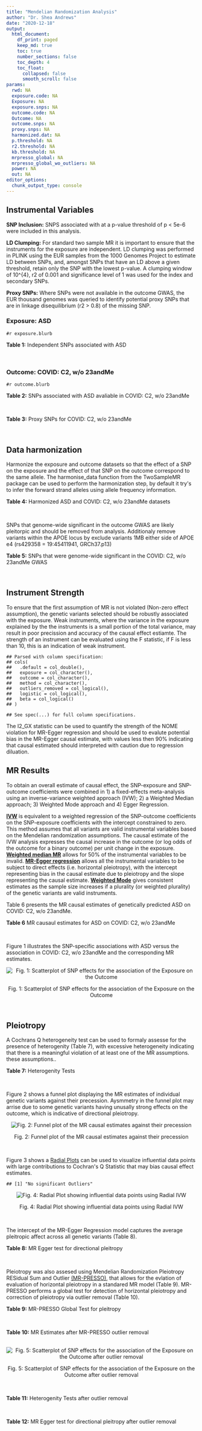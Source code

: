 ```yaml
---
title: "Mendelian Randomization Analysis"
author: "Dr. Shea Andrews"
date: "2020-12-18"
output:
  html_document:
    df_print: paged
    keep_md: true
    toc: true
    number_sections: false
    toc_depth: 4
    toc_float:
      collapsed: false
      smooth_scroll: false
params:
  rwd: NA
  exposure.code: NA
  Exposure: NA
  exposure.snps: NA
  outcome.code: NA
  Outcome: NA
  outcome.snps: NA
  proxy.snps: NA
  harmonized.dat: NA
  p.threshold: NA
  r2.threshold: NA
  kb.threshold: NA
  mrpresso_global: NA
  mrpresso_global_wo_outliers: NA
  power: NA
  out: NA
editor_options:
  chunk_output_type: console
---
```







## Instrumental Variables
**SNP Inclusion:** SNPS associated with at a p-value threshold of p < 5e-6 were included in this analysis.
<br>

**LD Clumping:** For standard two sample MR it is important to ensure that the instruments for the exposure are independent. LD clumping was performed in PLINK using the EUR samples from the 1000 Genomes Project to estimate LD between SNPs, and, amongst SNPs that have an LD above a given threshold, retain only the SNP with the lowest p-value. A clumping window of 10^{4}, r2 of 0.001 and significance level of 1 was used for the index and secondary SNPs.
<br>

**Proxy SNPs:** Where SNPs were not available in the outcome GWAS, the EUR thousand genomes was queried to identify potential proxy SNPs that are in linkage disequilibrium (r2 > 0.8) of the missing SNP.
<br>

### Exposure: ASD
`#r exposure.blurb`
<br>

**Table 1:** Independent SNPs associated with ASD
<div data-pagedtable="false">
  <script data-pagedtable-source type="application/json">
{"columns":[{"label":["SNP"],"name":[1],"type":["chr"],"align":["left"]},{"label":["CHROM"],"name":[2],"type":["dbl"],"align":["right"]},{"label":["POS"],"name":[3],"type":["dbl"],"align":["right"]},{"label":["REF"],"name":[4],"type":["chr"],"align":["left"]},{"label":["ALT"],"name":[5],"type":["chr"],"align":["left"]},{"label":["AF"],"name":[6],"type":["dbl"],"align":["right"]},{"label":["BETA"],"name":[7],"type":["dbl"],"align":["right"]},{"label":["SE"],"name":[8],"type":["dbl"],"align":["right"]},{"label":["Z"],"name":[9],"type":["dbl"],"align":["right"]},{"label":["P"],"name":[10],"type":["dbl"],"align":["right"]},{"label":["N"],"name":[11],"type":["dbl"],"align":["right"]},{"label":["TRAIT"],"name":[12],"type":["chr"],"align":["left"]}],"data":[{"1":"rs2391769","2":"1","3":"96978961","4":"A","5":"G","6":"0.6324010","7":"0.07690260","8":"0.0145","9":"5.303630","10":"1.135e-07","11":"46351","12":"ASD"},{"1":"rs6701243","2":"1","3":"99092784","4":"A","5":"C","6":"0.3929220","7":"-0.07350140","8":"0.0144","9":"-5.104260","10":"3.074e-07","11":"46351","12":"ASD"},{"1":"rs11185408","2":"1","3":"104792257","4":"G","5":"A","6":"0.4822860","7":"-0.06869649","8":"0.0138","9":"-4.978006","10":"6.983e-07","11":"46351","12":"ASD"},{"1":"rs78653484","2":"1","3":"147183927","4":"C","5":"T","6":"0.0359477","7":"-0.17629575","8":"0.0385","9":"-4.579110","10":"4.675e-06","11":"46351","12":"ASD"},{"1":"rs6692705","2":"1","3":"193502609","4":"A","5":"G","6":"0.6593230","7":"-0.06560050","8":"0.0141","9":"-4.652510","10":"3.263e-06","11":"46351","12":"ASD"},{"1":"rs1452075","2":"3","3":"62481063","4":"C","5":"T","6":"0.7060210","7":"0.08070403","8":"0.0155","9":"5.206711","10":"2.069e-07","11":"46351","12":"ASD"},{"1":"rs79940520","2":"3","3":"191838169","4":"A","5":"G","6":"0.1182020","7":"0.09539920","8":"0.0207","9":"4.608660","10":"4.260e-06","11":"46351","12":"ASD"},{"1":"rs4916723","2":"5","3":"87854395","4":"A","5":"C","6":"0.4413690","7":"0.06730500","8":"0.0141","9":"4.773410","10":"1.924e-06","11":"46351","12":"ASD"},{"1":"rs325485","2":"5","3":"103995368","4":"A","5":"G","6":"0.6283640","7":"-0.07280430","8":"0.0143","9":"-5.091210","10":"3.254e-07","11":"46351","12":"ASD"},{"1":"rs9366877","2":"6","3":"11730878","4":"A","5":"G","6":"0.4414970","7":"-0.06849940","8":"0.0139","9":"-4.928020","10":"9.053e-07","11":"46351","12":"ASD"},{"1":"rs16879023","2":"6","3":"16753147","4":"G","5":"A","6":"0.1060110","7":"-0.09579530","8":"0.0201","9":"-4.765935","10":"1.765e-06","11":"46351","12":"ASD"},{"1":"rs12203328","2":"6","3":"23767038","4":"G","5":"C","6":"0.2983990","7":"0.06970329","8":"0.0153","9":"4.555770","10":"4.915e-06","11":"46351","12":"ASD"},{"1":"rs740883","2":"6","3":"29575405","4":"A","5":"T","6":"0.0896552","7":"0.11369500","8":"0.0238","9":"4.777110","10":"1.694e-06","11":"46351","12":"ASD"},{"1":"rs2388334","2":"6","3":"98591622","4":"A","5":"G","6":"0.4640910","7":"0.06770080","8":"0.0138","9":"4.905860","10":"1.004e-06","11":"46351","12":"ASD"},{"1":"rs9389208","2":"6","3":"135035609","4":"C","5":"T","6":"0.3470760","7":"0.06720060","8":"0.0144","9":"4.666708","10":"3.121e-06","11":"46351","12":"ASD"},{"1":"rs7783557","2":"7","3":"71646872","4":"T","5":"C","6":"0.3318790","7":"-0.06700420","8":"0.0146","9":"-4.589330","10":"4.363e-06","11":"46351","12":"ASD"},{"1":"rs111931861","2":"7","3":"104744219","4":"A","5":"G","6":"0.0277457","7":"0.21690100","8":"0.0409","9":"5.303190","10":"1.118e-07","11":"46351","12":"ASD"},{"1":"rs10099100","2":"8","3":"10576775","4":"G","5":"C","6":"0.3289090","7":"0.08430438","8":"0.0147","9":"5.734992","10":"1.065e-08","11":"46351","12":"ASD"},{"1":"rs76397219","2":"8","3":"60390318","4":"A","5":"G","6":"0.0834846","7":"0.14029700","8":"0.0303","9":"4.630270","10":"3.566e-06","11":"46351","12":"ASD"},{"1":"rs10110094","2":"8","3":"131472047","4":"A","5":"G","6":"0.8446670","7":"-0.09069960","8":"0.0191","9":"-4.748670","10":"2.050e-06","11":"46351","12":"ASD"},{"1":"rs11787216","2":"8","3":"142615222","4":"C","5":"T","6":"0.3887470","7":"-0.06920004","8":"0.0147","9":"-4.707485","10":"2.587e-06","11":"46351","12":"ASD"},{"1":"rs28729902","2":"9","3":"76179384","4":"A","5":"G","6":"0.1738970","7":"0.08390350","8":"0.0178","9":"4.713680","10":"2.345e-06","11":"46351","12":"ASD"},{"1":"rs45595836","2":"10","3":"16691399","4":"C","5":"T","6":"0.0818809","7":"0.13899643","8":"0.0272","9":"5.110163","10":"3.131e-07","11":"46351","12":"ASD"},{"1":"rs141319505","2":"10","3":"65421442","4":"A","5":"G","6":"0.0159942","7":"-0.29069800","8":"0.0610","9":"-4.765530","10":"1.876e-06","11":"46351","12":"ASD"},{"1":"rs78827416","2":"10","3":"72749037","4":"G","5":"A","6":"0.0778302","7":"0.13050181","8":"0.0266","9":"4.906083","10":"9.000e-07","11":"46351","12":"ASD"},{"1":"rs4750990","2":"10","3":"130488026","4":"T","5":"C","6":"0.4079520","7":"0.06809680","8":"0.0141","9":"4.829560","10":"1.371e-06","11":"46351","12":"ASD"},{"1":"rs644552","2":"11","3":"102735140","4":"G","5":"A","6":"0.0546279","7":"0.15940258","8":"0.0346","9":"4.607011","10":"4.211e-06","11":"46351","12":"ASD"},{"1":"rs35404050","2":"12","3":"73196902","4":"C","5":"T","6":"0.1863670","7":"0.08430438","8":"0.0176","9":"4.790022","10":"1.606e-06","11":"46351","12":"ASD"},{"1":"rs77691144","2":"13","3":"66970212","4":"T","5":"C","6":"0.0242578","7":"0.20740600","8":"0.0435","9":"4.767940","10":"1.910e-06","11":"46351","12":"ASD"},{"1":"rs112635299","2":"14","3":"94838142","4":"G","5":"T","6":"0.0163517","7":"0.22099725","8":"0.0432","9":"5.115677","10":"3.044e-07","11":"46351","12":"ASD"},{"1":"rs78058104","2":"15","3":"93953737","4":"G","5":"A","6":"0.0265179","7":"0.18789765","8":"0.0397","9":"4.732938","10":"2.221e-06","11":"46351","12":"ASD"},{"1":"rs141455452","2":"17","3":"44019083","4":"T","5":"G","6":"0.0152743","7":"-0.07840440","8":"0.0159","9":"-4.931100","10":"8.939e-07","11":"46351","12":"ASD"},{"1":"rs292441","2":"18","3":"55872558","4":"G","5":"A","6":"0.6543930","7":"-0.07249543","8":"0.0149","9":"-4.865465","10":"1.124e-06","11":"46351","12":"ASD"},{"1":"rs138867053","2":"19","3":"37439641","4":"G","5":"A","6":"0.0321443","7":"0.28629862","8":"0.0540","9":"5.301826","10":"1.168e-07","11":"46351","12":"ASD"},{"1":"rs2224274","2":"20","3":"14760747","4":"C","5":"T","6":"0.5056320","7":"0.07099886","8":"0.0138","9":"5.144845","10":"2.858e-07","11":"46351","12":"ASD"},{"1":"rs910805","2":"20","3":"21248116","4":"G","5":"A","6":"0.7552770","7":"-0.09569625","8":"0.0160","9":"-5.981016","10":"2.041e-09","11":"46351","12":"ASD"},{"1":"rs144911765","2":"21","3":"37255329","4":"T","5":"C","6":"0.0472655","7":"0.19009600","8":"0.0403","9":"4.717010","10":"2.364e-06","11":"46351","12":"ASD"}],"options":{"columns":{"min":{},"max":[10]},"rows":{"min":[10],"max":[10]},"pages":{}}}
  </script>
</div>
<br>

### Outcome: COVID: C2, w/o 23andMe
`#r outcome.blurb`
<br>

**Table 2:** SNPs associated with ASD avaliable in COVID: C2, w/o 23andMe
<div data-pagedtable="false">
  <script data-pagedtable-source type="application/json">
{"columns":[{"label":["SNP"],"name":[1],"type":["chr"],"align":["left"]},{"label":["CHROM"],"name":[2],"type":["dbl"],"align":["right"]},{"label":["POS"],"name":[3],"type":["dbl"],"align":["right"]},{"label":["REF"],"name":[4],"type":["chr"],"align":["left"]},{"label":["ALT"],"name":[5],"type":["chr"],"align":["left"]},{"label":["AF"],"name":[6],"type":["dbl"],"align":["right"]},{"label":["BETA"],"name":[7],"type":["dbl"],"align":["right"]},{"label":["SE"],"name":[8],"type":["dbl"],"align":["right"]},{"label":["Z"],"name":[9],"type":["dbl"],"align":["right"]},{"label":["P"],"name":[10],"type":["dbl"],"align":["right"]},{"label":["N"],"name":[11],"type":["dbl"],"align":["right"]},{"label":["TRAIT"],"name":[12],"type":["chr"],"align":["left"]}],"data":[{"1":"rs2391769","2":"1","3":"96978961","4":"A","5":"G","6":"0.65690","7":"0.00085490","8":"0.015138","9":"0.05647377","10":"0.95500","11":"1298710","12":"covid_vs._population__eur_w/o_23andMe"},{"1":"rs6701243","2":"1","3":"99092784","4":"A","5":"C","6":"0.38020","7":"0.00309800","8":"0.019085","9":"0.16232643","10":"0.87100","11":"627084","12":"covid_vs._population__eur_w/o_23andMe"},{"1":"rs11185408","2":"1","3":"104792257","4":"G","5":"A","6":"0.50270","7":"0.02841900","8":"0.016106","9":"1.76449770","10":"0.07765","11":"1013800","12":"covid_vs._population__eur_w/o_23andMe"},{"1":"rs78653484","2":"1","3":"147183927","4":"C","5":"T","6":"0.04835","7":"-0.04793300","8":"0.044254","9":"-1.08313373","10":"0.27870","11":"1283035","12":"covid_vs._population__eur_w/o_23andMe"},{"1":"rs6692705","2":"1","3":"193502609","4":"A","5":"G","6":"0.60700","7":"0.02369500","8":"0.017459","9":"1.35717968","10":"0.17470","11":"1273251","12":"covid_vs._population__eur_w/o_23andMe"},{"1":"rs1452075","2":"3","3":"62481063","4":"C","5":"T","6":"0.72270","7":"0.00085399","8":"0.016162","9":"0.05283938","10":"0.95790","11":"1298710","12":"covid_vs._population__eur_w/o_23andMe"},{"1":"rs79940520","2":"3","3":"191838169","4":"A","5":"G","6":"0.13990","7":"-0.00720350","8":"0.022990","9":"-0.31333188","10":"0.75400","11":"1226134","12":"covid_vs._population__eur_w/o_23andMe"},{"1":"rs4916723","2":"5","3":"87854395","4":"A","5":"C","6":"0.43860","7":"-0.02656400","8":"0.018037","9":"-1.47275046","10":"0.14080","11":"1004367","12":"covid_vs._population__eur_w/o_23andMe"},{"1":"rs325485","2":"5","3":"103995368","4":"A","5":"G","6":"0.62640","7":"0.01326000","8":"0.015771","9":"0.84078372","10":"0.40040","11":"1288654","12":"covid_vs._population__eur_w/o_23andMe"},{"1":"rs9366877","2":"6","3":"11730878","4":"A","5":"G","6":"0.43190","7":"0.00669000","8":"0.014424","9":"0.46381032","10":"0.64280","11":"1298710","12":"covid_vs._population__eur_w/o_23andMe"},{"1":"rs16879023","2":"6","3":"16753147","4":"G","5":"A","6":"0.14030","7":"0.01666300","8":"0.022301","9":"0.74718622","10":"0.45500","11":"1288654","12":"covid_vs._population__eur_w/o_23andMe"},{"1":"rs12203328","2":"6","3":"23767038","4":"G","5":"C","6":"0.28050","7":"-0.00762430","8":"0.016833","9":"-0.45293768","10":"0.65060","11":"1023556","12":"covid_vs._population__eur_w/o_23andMe"},{"1":"rs740883","2":"6","3":"29575405","4":"A","5":"T","6":"0.09025","7":"-0.03945900","8":"0.024230","9":"-1.62851837","10":"0.10340","11":"1298046","12":"covid_vs._population__eur_w/o_23andMe"},{"1":"rs2388334","2":"6","3":"98591622","4":"A","5":"G","6":"0.48040","7":"-0.00631170","8":"0.015255","9":"-0.41374631","10":"0.67910","11":"1289590","12":"covid_vs._population__eur_w/o_23andMe"},{"1":"rs9389208","2":"6","3":"135035609","4":"C","5":"T","6":"0.37460","7":"-0.01356400","8":"0.017186","9":"-0.78924706","10":"0.43000","11":"1279534","12":"covid_vs._population__eur_w/o_23andMe"},{"1":"rs7783557","2":"7","3":"71646872","4":"T","5":"C","6":"0.36060","7":"0.00677870","8":"0.017204","9":"0.39401883","10":"0.69360","11":"1279534","12":"covid_vs._population__eur_w/o_23andMe"},{"1":"rs111931861","2":"7","3":"104744219","4":"A","5":"G","6":"0.03783","7":"-0.11013000","8":"0.061403","9":"-1.79356058","10":"0.07288","11":"593283","12":"covid_vs._population__eur_w/o_23andMe"},{"1":"rs10099100","2":"8","3":"10576775","4":"G","5":"C","6":"0.33590","7":"-0.00422470","8":"0.015339","9":"-0.27542213","10":"0.78300","11":"1298710","12":"covid_vs._population__eur_w/o_23andMe"},{"1":"rs76397219","2":"8","3":"60390318","4":"A","5":"G","6":"0.08024","7":"-0.00250230","8":"0.033064","9":"-0.07568050","10":"0.93970","11":"1277649","12":"covid_vs._population__eur_w/o_23andMe"},{"1":"rs10110094","2":"8","3":"131472047","4":"A","5":"G","6":"0.83870","7":"0.01309200","8":"0.021540","9":"0.60779944","10":"0.54330","11":"1288654","12":"covid_vs._population__eur_w/o_23andMe"},{"1":"rs11787216","2":"8","3":"142615222","4":"C","5":"T","6":"0.37640","7":"0.00814070","8":"0.017543","9":"0.46404264","10":"0.64260","11":"1279534","12":"covid_vs._population__eur_w/o_23andMe"},{"1":"rs28729902","2":"9","3":"76179384","4":"A","5":"G","6":"0.19120","7":"0.02479800","8":"0.019691","9":"1.25935707","10":"0.20790","11":"1283257","12":"covid_vs._population__eur_w/o_23andMe"},{"1":"rs45595836","2":"10","3":"16691399","4":"C","5":"T","6":"0.07305","7":"0.05129000","8":"0.030665","9":"1.67259090","10":"0.09440","11":"1281072","12":"covid_vs._population__eur_w/o_23andMe"},{"1":"rs141319505","2":"10","3":"65421442","4":"A","5":"G","6":"0.04196","7":"-0.02643500","8":"0.068232","9":"-0.38742819","10":"0.69840","11":"624899","12":"covid_vs._population__eur_w/o_23andMe"},{"1":"rs78827416","2":"10","3":"72749037","4":"G","5":"A","6":"0.09413","7":"-0.03860800","8":"0.028468","9":"-1.35618941","10":"0.17500","11":"1288654","12":"covid_vs._population__eur_w/o_23andMe"},{"1":"rs4750990","2":"10","3":"130488026","4":"T","5":"C","6":"0.40670","7":"0.00385380","8":"0.014879","9":"0.25900934","10":"0.79560","11":"1247130","12":"covid_vs._population__eur_w/o_23andMe"},{"1":"rs644552","2":"11","3":"102735140","4":"G","5":"A","6":"0.05797","7":"-0.02157200","8":"0.033511","9":"-0.64372892","10":"0.51980","11":"1288654","12":"covid_vs._population__eur_w/o_23andMe"},{"1":"rs35404050","2":"12","3":"73196902","4":"C","5":"T","6":"0.20900","7":"0.00150250","8":"0.018598","9":"0.08078826","10":"0.93560","11":"1289590","12":"covid_vs._population__eur_w/o_23andMe"},{"1":"rs77691144","2":"13","3":"66970212","4":"T","5":"C","6":"0.03183","7":"0.03543400","8":"0.041962","9":"0.84443068","10":"0.39840","11":"1292427","12":"covid_vs._population__eur_w/o_23andMe"},{"1":"rs112635299","2":"14","3":"94838142","4":"G","5":"T","6":"0.02419","7":"-0.04536200","8":"0.057172","9":"-0.79343035","10":"0.42750","11":"1294231","12":"covid_vs._population__eur_w/o_23andMe"},{"1":"rs78058104","2":"15","3":"93953737","4":"G","5":"A","6":"0.03606","7":"0.04187800","8":"0.042147","9":"0.99361758","10":"0.32040","11":"1298710","12":"covid_vs._population__eur_w/o_23andMe"},{"1":"rs292441","2":"18","3":"55872558","4":"G","5":"A","6":"0.68430","7":"-0.02610600","8":"0.019070","9":"-1.36895648","10":"0.17100","11":"1245733","12":"covid_vs._population__eur_w/o_23andMe"},{"1":"rs138867053","2":"19","3":"37439641","4":"G","5":"A","6":"0.03383","7":"-0.00118550","8":"0.057236","9":"-0.02071249","10":"0.98350","11":"1055520","12":"covid_vs._population__eur_w/o_23andMe"},{"1":"rs2224274","2":"20","3":"14760747","4":"C","5":"T","6":"0.51110","7":"0.01159100","8":"0.015229","9":"0.76111366","10":"0.44660","11":"1288653","12":"covid_vs._population__eur_w/o_23andMe"},{"1":"rs910805","2":"20","3":"21248116","4":"G","5":"A","6":"0.74910","7":"0.01710800","8":"0.018098","9":"0.94529782","10":"0.34450","11":"1289590","12":"covid_vs._population__eur_w/o_23andMe"},{"1":"rs144911765","2":"21","3":"37255329","4":"T","5":"C","6":"0.04852","7":"0.00469150","8":"0.040620","9":"0.11549729","10":"0.90810","11":"1298046","12":"covid_vs._population__eur_w/o_23andMe"},{"1":"rs141455452","2":"NA","3":"NA","4":"NA","5":"NA","6":"NA","7":"NA","8":"NA","9":"NA","10":"NA","11":"NA","12":"NA"}],"options":{"columns":{"min":{},"max":[10]},"rows":{"min":[10],"max":[10]},"pages":{}}}
  </script>
</div>
<br>

**Table 3:** Proxy SNPs for COVID: C2, w/o 23andMe
<div data-pagedtable="false">
  <script data-pagedtable-source type="application/json">
{"columns":[{"label":["proxy.outcome"],"name":[1],"type":["lgl"],"align":["right"]},{"label":["target_snp"],"name":[2],"type":["chr"],"align":["left"]},{"label":["proxy_snp"],"name":[3],"type":["lgl"],"align":["right"]},{"label":["ld.r2"],"name":[4],"type":["lgl"],"align":["right"]},{"label":["Dprime"],"name":[5],"type":["lgl"],"align":["right"]},{"label":["ref.proxy"],"name":[6],"type":["lgl"],"align":["right"]},{"label":["alt.proxy"],"name":[7],"type":["lgl"],"align":["right"]},{"label":["CHROM"],"name":[8],"type":["lgl"],"align":["right"]},{"label":["POS"],"name":[9],"type":["lgl"],"align":["right"]},{"label":["ALT.proxy"],"name":[10],"type":["lgl"],"align":["right"]},{"label":["REF.proxy"],"name":[11],"type":["lgl"],"align":["right"]},{"label":["AF"],"name":[12],"type":["lgl"],"align":["right"]},{"label":["BETA"],"name":[13],"type":["lgl"],"align":["right"]},{"label":["SE"],"name":[14],"type":["lgl"],"align":["right"]},{"label":["P"],"name":[15],"type":["lgl"],"align":["right"]},{"label":["N"],"name":[16],"type":["lgl"],"align":["right"]},{"label":["ref"],"name":[17],"type":["lgl"],"align":["right"]},{"label":["alt"],"name":[18],"type":["lgl"],"align":["right"]},{"label":["ALT"],"name":[19],"type":["lgl"],"align":["right"]},{"label":["REF"],"name":[20],"type":["lgl"],"align":["right"]},{"label":["PHASE"],"name":[21],"type":["lgl"],"align":["right"]}],"data":[{"1":"NA","2":"rs141455452","3":"NA","4":"NA","5":"NA","6":"NA","7":"NA","8":"NA","9":"NA","10":"NA","11":"NA","12":"NA","13":"NA","14":"NA","15":"NA","16":"NA","17":"NA","18":"NA","19":"NA","20":"NA","21":"NA"}],"options":{"columns":{"min":{},"max":[10]},"rows":{"min":[10],"max":[10]},"pages":{}}}
  </script>
</div>
<br>

## Data harmonization
Harmonize the exposure and outcome datasets so that the effect of a SNP on the exposure and the effect of that SNP on the outcome correspond to the same allele. The harmonise_data function from the TwoSampleMR package can be used to perform the harmonization step, by default it try's to infer the forward strand alleles using allele frequency information.
<br>

**Table 4:** Harmonized ASD and COVID: C2, w/o 23andMe datasets
<div data-pagedtable="false">
  <script data-pagedtable-source type="application/json">
{"columns":[{"label":["SNP"],"name":[1],"type":["chr"],"align":["left"]},{"label":["effect_allele.exposure"],"name":[2],"type":["chr"],"align":["left"]},{"label":["other_allele.exposure"],"name":[3],"type":["chr"],"align":["left"]},{"label":["effect_allele.outcome"],"name":[4],"type":["chr"],"align":["left"]},{"label":["other_allele.outcome"],"name":[5],"type":["chr"],"align":["left"]},{"label":["beta.exposure"],"name":[6],"type":["dbl"],"align":["right"]},{"label":["beta.outcome"],"name":[7],"type":["dbl"],"align":["right"]},{"label":["eaf.exposure"],"name":[8],"type":["dbl"],"align":["right"]},{"label":["eaf.outcome"],"name":[9],"type":["dbl"],"align":["right"]},{"label":["remove"],"name":[10],"type":["lgl"],"align":["right"]},{"label":["palindromic"],"name":[11],"type":["lgl"],"align":["right"]},{"label":["ambiguous"],"name":[12],"type":["lgl"],"align":["right"]},{"label":["id.outcome"],"name":[13],"type":["chr"],"align":["left"]},{"label":["chr.outcome"],"name":[14],"type":["dbl"],"align":["right"]},{"label":["pos.outcome"],"name":[15],"type":["dbl"],"align":["right"]},{"label":["se.outcome"],"name":[16],"type":["dbl"],"align":["right"]},{"label":["z.outcome"],"name":[17],"type":["dbl"],"align":["right"]},{"label":["pval.outcome"],"name":[18],"type":["dbl"],"align":["right"]},{"label":["samplesize.outcome"],"name":[19],"type":["dbl"],"align":["right"]},{"label":["outcome"],"name":[20],"type":["chr"],"align":["left"]},{"label":["mr_keep.outcome"],"name":[21],"type":["lgl"],"align":["right"]},{"label":["pval_origin.outcome"],"name":[22],"type":["chr"],"align":["left"]},{"label":["chr.exposure"],"name":[23],"type":["dbl"],"align":["right"]},{"label":["pos.exposure"],"name":[24],"type":["dbl"],"align":["right"]},{"label":["se.exposure"],"name":[25],"type":["dbl"],"align":["right"]},{"label":["z.exposure"],"name":[26],"type":["dbl"],"align":["right"]},{"label":["pval.exposure"],"name":[27],"type":["dbl"],"align":["right"]},{"label":["samplesize.exposure"],"name":[28],"type":["dbl"],"align":["right"]},{"label":["exposure"],"name":[29],"type":["chr"],"align":["left"]},{"label":["mr_keep.exposure"],"name":[30],"type":["lgl"],"align":["right"]},{"label":["pval_origin.exposure"],"name":[31],"type":["chr"],"align":["left"]},{"label":["id.exposure"],"name":[32],"type":["chr"],"align":["left"]},{"label":["action"],"name":[33],"type":["dbl"],"align":["right"]},{"label":["mr_keep"],"name":[34],"type":["lgl"],"align":["right"]},{"label":["pt"],"name":[35],"type":["dbl"],"align":["right"]},{"label":["pleitropy_keep"],"name":[36],"type":["lgl"],"align":["right"]},{"label":["mrpresso_RSSobs"],"name":[37],"type":["lgl"],"align":["right"]},{"label":["mrpresso_pval"],"name":[38],"type":["lgl"],"align":["right"]},{"label":["mrpresso_keep"],"name":[39],"type":["lgl"],"align":["right"]}],"data":[{"1":"rs10099100","2":"C","3":"G","4":"C","5":"G","6":"0.08430438","7":"-0.00422470","8":"0.3289090","9":"0.33590","10":"FALSE","11":"TRUE","12":"FALSE","13":"qD8xr3","14":"8","15":"10576775","16":"0.015339","17":"-0.27542213","18":"0.78300","19":"1298710","20":"covidhgi2020anaC2v4eur","21":"TRUE","22":"reported","23":"8","24":"10576775","25":"0.0147","26":"5.734992","27":"1.065e-08","28":"46351","29":"Grove2019asd","30":"TRUE","31":"reported","32":"mSfNjZ","33":"2","34":"TRUE","35":"5e-06","36":"TRUE","37":"NA","38":"NA","39":"TRUE"},{"1":"rs10110094","2":"G","3":"A","4":"G","5":"A","6":"-0.09069960","7":"0.01309200","8":"0.8446670","9":"0.83870","10":"FALSE","11":"FALSE","12":"FALSE","13":"qD8xr3","14":"8","15":"131472047","16":"0.021540","17":"0.60779944","18":"0.54330","19":"1288654","20":"covidhgi2020anaC2v4eur","21":"TRUE","22":"reported","23":"8","24":"131472047","25":"0.0191","26":"-4.748670","27":"2.050e-06","28":"46351","29":"Grove2019asd","30":"TRUE","31":"reported","32":"mSfNjZ","33":"2","34":"TRUE","35":"5e-06","36":"TRUE","37":"NA","38":"NA","39":"TRUE"},{"1":"rs11185408","2":"A","3":"G","4":"A","5":"G","6":"-0.06869649","7":"0.02841900","8":"0.4822860","9":"0.50270","10":"FALSE","11":"FALSE","12":"FALSE","13":"qD8xr3","14":"1","15":"104792257","16":"0.016106","17":"1.76449770","18":"0.07765","19":"1013800","20":"covidhgi2020anaC2v4eur","21":"TRUE","22":"reported","23":"1","24":"104792257","25":"0.0138","26":"-4.978006","27":"6.983e-07","28":"46351","29":"Grove2019asd","30":"TRUE","31":"reported","32":"mSfNjZ","33":"2","34":"TRUE","35":"5e-06","36":"TRUE","37":"NA","38":"NA","39":"TRUE"},{"1":"rs111931861","2":"G","3":"A","4":"G","5":"A","6":"0.21690100","7":"-0.11013000","8":"0.0277457","9":"0.03783","10":"FALSE","11":"FALSE","12":"FALSE","13":"qD8xr3","14":"7","15":"104744219","16":"0.061403","17":"-1.79356058","18":"0.07288","19":"593283","20":"covidhgi2020anaC2v4eur","21":"TRUE","22":"reported","23":"7","24":"104744219","25":"0.0409","26":"5.303190","27":"1.118e-07","28":"46351","29":"Grove2019asd","30":"TRUE","31":"reported","32":"mSfNjZ","33":"2","34":"TRUE","35":"5e-06","36":"TRUE","37":"NA","38":"NA","39":"TRUE"},{"1":"rs112635299","2":"T","3":"G","4":"T","5":"G","6":"0.22099725","7":"-0.04536200","8":"0.0163517","9":"0.02419","10":"FALSE","11":"FALSE","12":"FALSE","13":"qD8xr3","14":"14","15":"94838142","16":"0.057172","17":"-0.79343035","18":"0.42750","19":"1294231","20":"covidhgi2020anaC2v4eur","21":"TRUE","22":"reported","23":"14","24":"94838142","25":"0.0432","26":"5.115677","27":"3.044e-07","28":"46351","29":"Grove2019asd","30":"TRUE","31":"reported","32":"mSfNjZ","33":"2","34":"TRUE","35":"5e-06","36":"TRUE","37":"NA","38":"NA","39":"TRUE"},{"1":"rs11787216","2":"T","3":"C","4":"T","5":"C","6":"-0.06920004","7":"0.00814070","8":"0.3887470","9":"0.37640","10":"FALSE","11":"FALSE","12":"FALSE","13":"qD8xr3","14":"8","15":"142615222","16":"0.017543","17":"0.46404264","18":"0.64260","19":"1279534","20":"covidhgi2020anaC2v4eur","21":"TRUE","22":"reported","23":"8","24":"142615222","25":"0.0147","26":"-4.707485","27":"2.587e-06","28":"46351","29":"Grove2019asd","30":"TRUE","31":"reported","32":"mSfNjZ","33":"2","34":"TRUE","35":"5e-06","36":"TRUE","37":"NA","38":"NA","39":"TRUE"},{"1":"rs12203328","2":"C","3":"G","4":"C","5":"G","6":"0.06970329","7":"-0.00762430","8":"0.2983990","9":"0.28050","10":"FALSE","11":"TRUE","12":"FALSE","13":"qD8xr3","14":"6","15":"23767038","16":"0.016833","17":"-0.45293768","18":"0.65060","19":"1023556","20":"covidhgi2020anaC2v4eur","21":"TRUE","22":"reported","23":"6","24":"23767038","25":"0.0153","26":"4.555770","27":"4.915e-06","28":"46351","29":"Grove2019asd","30":"TRUE","31":"reported","32":"mSfNjZ","33":"2","34":"TRUE","35":"5e-06","36":"TRUE","37":"NA","38":"NA","39":"TRUE"},{"1":"rs138867053","2":"A","3":"G","4":"A","5":"G","6":"0.28629862","7":"-0.00118550","8":"0.0321443","9":"0.03383","10":"FALSE","11":"FALSE","12":"FALSE","13":"qD8xr3","14":"19","15":"37439641","16":"0.057236","17":"-0.02071249","18":"0.98350","19":"1055520","20":"covidhgi2020anaC2v4eur","21":"TRUE","22":"reported","23":"19","24":"37439641","25":"0.0540","26":"5.301826","27":"1.168e-07","28":"46351","29":"Grove2019asd","30":"TRUE","31":"reported","32":"mSfNjZ","33":"2","34":"TRUE","35":"5e-06","36":"TRUE","37":"NA","38":"NA","39":"TRUE"},{"1":"rs141319505","2":"G","3":"A","4":"G","5":"A","6":"-0.29069800","7":"-0.02643500","8":"0.0159942","9":"0.04196","10":"FALSE","11":"FALSE","12":"FALSE","13":"qD8xr3","14":"10","15":"65421442","16":"0.068232","17":"-0.38742819","18":"0.69840","19":"624899","20":"covidhgi2020anaC2v4eur","21":"TRUE","22":"reported","23":"10","24":"65421442","25":"0.0610","26":"-4.765530","27":"1.876e-06","28":"46351","29":"Grove2019asd","30":"TRUE","31":"reported","32":"mSfNjZ","33":"2","34":"TRUE","35":"5e-06","36":"TRUE","37":"NA","38":"NA","39":"TRUE"},{"1":"rs144911765","2":"C","3":"T","4":"C","5":"T","6":"0.19009600","7":"0.00469150","8":"0.0472655","9":"0.04852","10":"FALSE","11":"FALSE","12":"FALSE","13":"qD8xr3","14":"21","15":"37255329","16":"0.040620","17":"0.11549729","18":"0.90810","19":"1298046","20":"covidhgi2020anaC2v4eur","21":"TRUE","22":"reported","23":"21","24":"37255329","25":"0.0403","26":"4.717010","27":"2.364e-06","28":"46351","29":"Grove2019asd","30":"TRUE","31":"reported","32":"mSfNjZ","33":"2","34":"TRUE","35":"5e-06","36":"TRUE","37":"NA","38":"NA","39":"TRUE"},{"1":"rs1452075","2":"T","3":"C","4":"T","5":"C","6":"0.08070403","7":"0.00085399","8":"0.7060210","9":"0.72270","10":"FALSE","11":"FALSE","12":"FALSE","13":"qD8xr3","14":"3","15":"62481063","16":"0.016162","17":"0.05283938","18":"0.95790","19":"1298710","20":"covidhgi2020anaC2v4eur","21":"TRUE","22":"reported","23":"3","24":"62481063","25":"0.0155","26":"5.206711","27":"2.069e-07","28":"46351","29":"Grove2019asd","30":"TRUE","31":"reported","32":"mSfNjZ","33":"2","34":"TRUE","35":"5e-06","36":"TRUE","37":"NA","38":"NA","39":"TRUE"},{"1":"rs16879023","2":"A","3":"G","4":"A","5":"G","6":"-0.09579530","7":"0.01666300","8":"0.1060110","9":"0.14030","10":"FALSE","11":"FALSE","12":"FALSE","13":"qD8xr3","14":"6","15":"16753147","16":"0.022301","17":"0.74718622","18":"0.45500","19":"1288654","20":"covidhgi2020anaC2v4eur","21":"TRUE","22":"reported","23":"6","24":"16753147","25":"0.0201","26":"-4.765935","27":"1.765e-06","28":"46351","29":"Grove2019asd","30":"TRUE","31":"reported","32":"mSfNjZ","33":"2","34":"TRUE","35":"5e-06","36":"TRUE","37":"NA","38":"NA","39":"TRUE"},{"1":"rs2224274","2":"T","3":"C","4":"T","5":"C","6":"0.07099886","7":"0.01159100","8":"0.5056320","9":"0.51110","10":"FALSE","11":"FALSE","12":"FALSE","13":"qD8xr3","14":"20","15":"14760747","16":"0.015229","17":"0.76111366","18":"0.44660","19":"1288653","20":"covidhgi2020anaC2v4eur","21":"TRUE","22":"reported","23":"20","24":"14760747","25":"0.0138","26":"5.144845","27":"2.858e-07","28":"46351","29":"Grove2019asd","30":"TRUE","31":"reported","32":"mSfNjZ","33":"2","34":"TRUE","35":"5e-06","36":"TRUE","37":"NA","38":"NA","39":"TRUE"},{"1":"rs2388334","2":"G","3":"A","4":"G","5":"A","6":"0.06770080","7":"-0.00631170","8":"0.4640910","9":"0.48040","10":"FALSE","11":"FALSE","12":"FALSE","13":"qD8xr3","14":"6","15":"98591622","16":"0.015255","17":"-0.41374631","18":"0.67910","19":"1289590","20":"covidhgi2020anaC2v4eur","21":"TRUE","22":"reported","23":"6","24":"98591622","25":"0.0138","26":"4.905860","27":"1.004e-06","28":"46351","29":"Grove2019asd","30":"TRUE","31":"reported","32":"mSfNjZ","33":"2","34":"TRUE","35":"5e-06","36":"TRUE","37":"NA","38":"NA","39":"TRUE"},{"1":"rs2391769","2":"G","3":"A","4":"G","5":"A","6":"0.07690260","7":"0.00085490","8":"0.6324010","9":"0.65690","10":"FALSE","11":"FALSE","12":"FALSE","13":"qD8xr3","14":"1","15":"96978961","16":"0.015138","17":"0.05647377","18":"0.95500","19":"1298710","20":"covidhgi2020anaC2v4eur","21":"TRUE","22":"reported","23":"1","24":"96978961","25":"0.0145","26":"5.303630","27":"1.135e-07","28":"46351","29":"Grove2019asd","30":"TRUE","31":"reported","32":"mSfNjZ","33":"2","34":"TRUE","35":"5e-06","36":"TRUE","37":"NA","38":"NA","39":"TRUE"},{"1":"rs28729902","2":"G","3":"A","4":"G","5":"A","6":"0.08390350","7":"0.02479800","8":"0.1738970","9":"0.19120","10":"FALSE","11":"FALSE","12":"FALSE","13":"qD8xr3","14":"9","15":"76179384","16":"0.019691","17":"1.25935707","18":"0.20790","19":"1283257","20":"covidhgi2020anaC2v4eur","21":"TRUE","22":"reported","23":"9","24":"76179384","25":"0.0178","26":"4.713680","27":"2.345e-06","28":"46351","29":"Grove2019asd","30":"TRUE","31":"reported","32":"mSfNjZ","33":"2","34":"TRUE","35":"5e-06","36":"TRUE","37":"NA","38":"NA","39":"TRUE"},{"1":"rs292441","2":"A","3":"G","4":"A","5":"G","6":"-0.07249543","7":"-0.02610600","8":"0.6543930","9":"0.68430","10":"FALSE","11":"FALSE","12":"FALSE","13":"qD8xr3","14":"18","15":"55872558","16":"0.019070","17":"-1.36895648","18":"0.17100","19":"1245733","20":"covidhgi2020anaC2v4eur","21":"TRUE","22":"reported","23":"18","24":"55872558","25":"0.0149","26":"-4.865465","27":"1.124e-06","28":"46351","29":"Grove2019asd","30":"TRUE","31":"reported","32":"mSfNjZ","33":"2","34":"TRUE","35":"5e-06","36":"TRUE","37":"NA","38":"NA","39":"TRUE"},{"1":"rs325485","2":"G","3":"A","4":"G","5":"A","6":"-0.07280430","7":"0.01326000","8":"0.6283640","9":"0.62640","10":"FALSE","11":"FALSE","12":"FALSE","13":"qD8xr3","14":"5","15":"103995368","16":"0.015771","17":"0.84078372","18":"0.40040","19":"1288654","20":"covidhgi2020anaC2v4eur","21":"TRUE","22":"reported","23":"5","24":"103995368","25":"0.0143","26":"-5.091210","27":"3.254e-07","28":"46351","29":"Grove2019asd","30":"TRUE","31":"reported","32":"mSfNjZ","33":"2","34":"TRUE","35":"5e-06","36":"TRUE","37":"NA","38":"NA","39":"TRUE"},{"1":"rs35404050","2":"T","3":"C","4":"T","5":"C","6":"0.08430438","7":"0.00150250","8":"0.1863670","9":"0.20900","10":"FALSE","11":"FALSE","12":"FALSE","13":"qD8xr3","14":"12","15":"73196902","16":"0.018598","17":"0.08078826","18":"0.93560","19":"1289590","20":"covidhgi2020anaC2v4eur","21":"TRUE","22":"reported","23":"12","24":"73196902","25":"0.0176","26":"4.790022","27":"1.606e-06","28":"46351","29":"Grove2019asd","30":"TRUE","31":"reported","32":"mSfNjZ","33":"2","34":"TRUE","35":"5e-06","36":"TRUE","37":"NA","38":"NA","39":"TRUE"},{"1":"rs45595836","2":"T","3":"C","4":"T","5":"C","6":"0.13899643","7":"0.05129000","8":"0.0818809","9":"0.07305","10":"FALSE","11":"FALSE","12":"FALSE","13":"qD8xr3","14":"10","15":"16691399","16":"0.030665","17":"1.67259090","18":"0.09440","19":"1281072","20":"covidhgi2020anaC2v4eur","21":"TRUE","22":"reported","23":"10","24":"16691399","25":"0.0272","26":"5.110163","27":"3.131e-07","28":"46351","29":"Grove2019asd","30":"TRUE","31":"reported","32":"mSfNjZ","33":"2","34":"TRUE","35":"5e-06","36":"TRUE","37":"NA","38":"NA","39":"TRUE"},{"1":"rs4750990","2":"C","3":"T","4":"C","5":"T","6":"0.06809680","7":"0.00385380","8":"0.4079520","9":"0.40670","10":"FALSE","11":"FALSE","12":"FALSE","13":"qD8xr3","14":"10","15":"130488026","16":"0.014879","17":"0.25900934","18":"0.79560","19":"1247130","20":"covidhgi2020anaC2v4eur","21":"TRUE","22":"reported","23":"10","24":"130488026","25":"0.0141","26":"4.829560","27":"1.371e-06","28":"46351","29":"Grove2019asd","30":"TRUE","31":"reported","32":"mSfNjZ","33":"2","34":"TRUE","35":"5e-06","36":"TRUE","37":"NA","38":"NA","39":"TRUE"},{"1":"rs4916723","2":"C","3":"A","4":"C","5":"A","6":"0.06730500","7":"-0.02656400","8":"0.4413690","9":"0.43860","10":"FALSE","11":"FALSE","12":"FALSE","13":"qD8xr3","14":"5","15":"87854395","16":"0.018037","17":"-1.47275046","18":"0.14080","19":"1004367","20":"covidhgi2020anaC2v4eur","21":"TRUE","22":"reported","23":"5","24":"87854395","25":"0.0141","26":"4.773410","27":"1.924e-06","28":"46351","29":"Grove2019asd","30":"TRUE","31":"reported","32":"mSfNjZ","33":"2","34":"TRUE","35":"5e-06","36":"TRUE","37":"NA","38":"NA","39":"TRUE"},{"1":"rs644552","2":"A","3":"G","4":"A","5":"G","6":"0.15940258","7":"-0.02157200","8":"0.0546279","9":"0.05797","10":"FALSE","11":"FALSE","12":"FALSE","13":"qD8xr3","14":"11","15":"102735140","16":"0.033511","17":"-0.64372892","18":"0.51980","19":"1288654","20":"covidhgi2020anaC2v4eur","21":"TRUE","22":"reported","23":"11","24":"102735140","25":"0.0346","26":"4.607011","27":"4.211e-06","28":"46351","29":"Grove2019asd","30":"TRUE","31":"reported","32":"mSfNjZ","33":"2","34":"TRUE","35":"5e-06","36":"TRUE","37":"NA","38":"NA","39":"TRUE"},{"1":"rs6692705","2":"G","3":"A","4":"G","5":"A","6":"-0.06560050","7":"0.02369500","8":"0.6593230","9":"0.60700","10":"FALSE","11":"FALSE","12":"FALSE","13":"qD8xr3","14":"1","15":"193502609","16":"0.017459","17":"1.35717968","18":"0.17470","19":"1273251","20":"covidhgi2020anaC2v4eur","21":"TRUE","22":"reported","23":"1","24":"193502609","25":"0.0141","26":"-4.652510","27":"3.263e-06","28":"46351","29":"Grove2019asd","30":"TRUE","31":"reported","32":"mSfNjZ","33":"2","34":"TRUE","35":"5e-06","36":"TRUE","37":"NA","38":"NA","39":"TRUE"},{"1":"rs6701243","2":"C","3":"A","4":"C","5":"A","6":"-0.07350140","7":"0.00309800","8":"0.3929220","9":"0.38020","10":"FALSE","11":"FALSE","12":"FALSE","13":"qD8xr3","14":"1","15":"99092784","16":"0.019085","17":"0.16232643","18":"0.87100","19":"627084","20":"covidhgi2020anaC2v4eur","21":"TRUE","22":"reported","23":"1","24":"99092784","25":"0.0144","26":"-5.104260","27":"3.074e-07","28":"46351","29":"Grove2019asd","30":"TRUE","31":"reported","32":"mSfNjZ","33":"2","34":"TRUE","35":"5e-06","36":"TRUE","37":"NA","38":"NA","39":"TRUE"},{"1":"rs740883","2":"T","3":"A","4":"T","5":"A","6":"0.11369500","7":"-0.03945900","8":"0.0896552","9":"0.09025","10":"FALSE","11":"TRUE","12":"FALSE","13":"qD8xr3","14":"6","15":"29575405","16":"0.024230","17":"-1.62851837","18":"0.10340","19":"1298046","20":"covidhgi2020anaC2v4eur","21":"TRUE","22":"reported","23":"6","24":"29575405","25":"0.0238","26":"4.777110","27":"1.694e-06","28":"46351","29":"Grove2019asd","30":"TRUE","31":"reported","32":"mSfNjZ","33":"2","34":"TRUE","35":"5e-06","36":"TRUE","37":"NA","38":"NA","39":"TRUE"},{"1":"rs76397219","2":"G","3":"A","4":"G","5":"A","6":"0.14029700","7":"-0.00250230","8":"0.0834846","9":"0.08024","10":"FALSE","11":"FALSE","12":"FALSE","13":"qD8xr3","14":"8","15":"60390318","16":"0.033064","17":"-0.07568050","18":"0.93970","19":"1277649","20":"covidhgi2020anaC2v4eur","21":"TRUE","22":"reported","23":"8","24":"60390318","25":"0.0303","26":"4.630270","27":"3.566e-06","28":"46351","29":"Grove2019asd","30":"TRUE","31":"reported","32":"mSfNjZ","33":"2","34":"TRUE","35":"5e-06","36":"TRUE","37":"NA","38":"NA","39":"TRUE"},{"1":"rs77691144","2":"C","3":"T","4":"C","5":"T","6":"0.20740600","7":"0.03543400","8":"0.0242578","9":"0.03183","10":"FALSE","11":"FALSE","12":"FALSE","13":"qD8xr3","14":"13","15":"66970212","16":"0.041962","17":"0.84443068","18":"0.39840","19":"1292427","20":"covidhgi2020anaC2v4eur","21":"TRUE","22":"reported","23":"13","24":"66970212","25":"0.0435","26":"4.767940","27":"1.910e-06","28":"46351","29":"Grove2019asd","30":"TRUE","31":"reported","32":"mSfNjZ","33":"2","34":"TRUE","35":"5e-06","36":"TRUE","37":"NA","38":"NA","39":"TRUE"},{"1":"rs7783557","2":"C","3":"T","4":"C","5":"T","6":"-0.06700420","7":"0.00677870","8":"0.3318790","9":"0.36060","10":"FALSE","11":"FALSE","12":"FALSE","13":"qD8xr3","14":"7","15":"71646872","16":"0.017204","17":"0.39401883","18":"0.69360","19":"1279534","20":"covidhgi2020anaC2v4eur","21":"TRUE","22":"reported","23":"7","24":"71646872","25":"0.0146","26":"-4.589330","27":"4.363e-06","28":"46351","29":"Grove2019asd","30":"TRUE","31":"reported","32":"mSfNjZ","33":"2","34":"TRUE","35":"5e-06","36":"TRUE","37":"NA","38":"NA","39":"TRUE"},{"1":"rs78058104","2":"A","3":"G","4":"A","5":"G","6":"0.18789765","7":"0.04187800","8":"0.0265179","9":"0.03606","10":"FALSE","11":"FALSE","12":"FALSE","13":"qD8xr3","14":"15","15":"93953737","16":"0.042147","17":"0.99361758","18":"0.32040","19":"1298710","20":"covidhgi2020anaC2v4eur","21":"TRUE","22":"reported","23":"15","24":"93953737","25":"0.0397","26":"4.732938","27":"2.221e-06","28":"46351","29":"Grove2019asd","30":"TRUE","31":"reported","32":"mSfNjZ","33":"2","34":"TRUE","35":"5e-06","36":"TRUE","37":"NA","38":"NA","39":"TRUE"},{"1":"rs78653484","2":"T","3":"C","4":"T","5":"C","6":"-0.17629575","7":"-0.04793300","8":"0.0359477","9":"0.04835","10":"FALSE","11":"FALSE","12":"FALSE","13":"qD8xr3","14":"1","15":"147183927","16":"0.044254","17":"-1.08313373","18":"0.27870","19":"1283035","20":"covidhgi2020anaC2v4eur","21":"TRUE","22":"reported","23":"1","24":"147183927","25":"0.0385","26":"-4.579110","27":"4.675e-06","28":"46351","29":"Grove2019asd","30":"TRUE","31":"reported","32":"mSfNjZ","33":"2","34":"TRUE","35":"5e-06","36":"TRUE","37":"NA","38":"NA","39":"TRUE"},{"1":"rs78827416","2":"A","3":"G","4":"A","5":"G","6":"0.13050181","7":"-0.03860800","8":"0.0778302","9":"0.09413","10":"FALSE","11":"FALSE","12":"FALSE","13":"qD8xr3","14":"10","15":"72749037","16":"0.028468","17":"-1.35618941","18":"0.17500","19":"1288654","20":"covidhgi2020anaC2v4eur","21":"TRUE","22":"reported","23":"10","24":"72749037","25":"0.0266","26":"4.906083","27":"9.000e-07","28":"46351","29":"Grove2019asd","30":"TRUE","31":"reported","32":"mSfNjZ","33":"2","34":"TRUE","35":"5e-06","36":"TRUE","37":"NA","38":"NA","39":"TRUE"},{"1":"rs79940520","2":"G","3":"A","4":"G","5":"A","6":"0.09539920","7":"-0.00720350","8":"0.1182020","9":"0.13990","10":"FALSE","11":"FALSE","12":"FALSE","13":"qD8xr3","14":"3","15":"191838169","16":"0.022990","17":"-0.31333188","18":"0.75400","19":"1226134","20":"covidhgi2020anaC2v4eur","21":"TRUE","22":"reported","23":"3","24":"191838169","25":"0.0207","26":"4.608660","27":"4.260e-06","28":"46351","29":"Grove2019asd","30":"TRUE","31":"reported","32":"mSfNjZ","33":"2","34":"TRUE","35":"5e-06","36":"TRUE","37":"NA","38":"NA","39":"TRUE"},{"1":"rs910805","2":"A","3":"G","4":"A","5":"G","6":"-0.09569625","7":"0.01710800","8":"0.7552770","9":"0.74910","10":"FALSE","11":"FALSE","12":"FALSE","13":"qD8xr3","14":"20","15":"21248116","16":"0.018098","17":"0.94529782","18":"0.34450","19":"1289590","20":"covidhgi2020anaC2v4eur","21":"TRUE","22":"reported","23":"20","24":"21248116","25":"0.0160","26":"-5.981016","27":"2.041e-09","28":"46351","29":"Grove2019asd","30":"TRUE","31":"reported","32":"mSfNjZ","33":"2","34":"TRUE","35":"5e-06","36":"TRUE","37":"NA","38":"NA","39":"TRUE"},{"1":"rs9366877","2":"G","3":"A","4":"G","5":"A","6":"-0.06849940","7":"0.00669000","8":"0.4414970","9":"0.43190","10":"FALSE","11":"FALSE","12":"FALSE","13":"qD8xr3","14":"6","15":"11730878","16":"0.014424","17":"0.46381032","18":"0.64280","19":"1298710","20":"covidhgi2020anaC2v4eur","21":"TRUE","22":"reported","23":"6","24":"11730878","25":"0.0139","26":"-4.928020","27":"9.053e-07","28":"46351","29":"Grove2019asd","30":"TRUE","31":"reported","32":"mSfNjZ","33":"2","34":"TRUE","35":"5e-06","36":"TRUE","37":"NA","38":"NA","39":"TRUE"},{"1":"rs9389208","2":"T","3":"C","4":"T","5":"C","6":"0.06720060","7":"-0.01356400","8":"0.3470760","9":"0.37460","10":"FALSE","11":"FALSE","12":"FALSE","13":"qD8xr3","14":"6","15":"135035609","16":"0.017186","17":"-0.78924706","18":"0.43000","19":"1279534","20":"covidhgi2020anaC2v4eur","21":"TRUE","22":"reported","23":"6","24":"135035609","25":"0.0144","26":"4.666708","27":"3.121e-06","28":"46351","29":"Grove2019asd","30":"TRUE","31":"reported","32":"mSfNjZ","33":"2","34":"TRUE","35":"5e-06","36":"TRUE","37":"NA","38":"NA","39":"TRUE"}],"options":{"columns":{"min":{},"max":[10]},"rows":{"min":[10],"max":[10]},"pages":{}}}
  </script>
</div>
<br>

SNPs that genome-wide significant in the outcome GWAS are likely pleitorpic and should be removed from analysis. Additionaly remove variants within the APOE locus by exclude variants 1MB either side of APOE e4 (rs429358 = 19:45411941, GRCh37.p13)
<br>


**Table 5:** SNPs that were genome-wide significant in the COVID: C2, w/o 23andMe GWAS
<div data-pagedtable="false">
  <script data-pagedtable-source type="application/json">
{"columns":[{"label":["SNP"],"name":[1],"type":["chr"],"align":["left"]},{"label":["chr.outcome"],"name":[2],"type":["dbl"],"align":["right"]},{"label":["pos.outcome"],"name":[3],"type":["dbl"],"align":["right"]},{"label":["pval.exposure"],"name":[4],"type":["dbl"],"align":["right"]},{"label":["pval.outcome"],"name":[5],"type":["dbl"],"align":["right"]}],"data":[],"options":{"columns":{"min":{},"max":[10]},"rows":{"min":[10],"max":[10]},"pages":{}}}
  </script>
</div>
<br>


## Instrument Strength
To ensure that the first assumption of MR is not violated (Non-zero effect assumption), the genetic variants selected should be robustly associated with the exposure. Weak instruments, where the variance in the exposure explained by the the instruments is a small portion of the total variance, may result in poor precission and accuracy of the causal effect estiamte. The strength of an instrument can be evaluated using the F statistic, if F is less than 10, this is an indication of weak instrument.


```
## Parsed with column specification:
## cols(
##   .default = col_double(),
##   exposure = col_character(),
##   outcome = col_character(),
##   method = col_character(),
##   outliers_removed = col_logical(),
##   logistic = col_logical(),
##   beta = col_logical()
## )
```

```
## See spec(...) for full column specifications.
```

<div data-pagedtable="false">
  <script data-pagedtable-source type="application/json">
{"columns":[{"label":["outliers_removed"],"name":[1],"type":["lgl"],"align":["right"]},{"label":["pve.exposure"],"name":[2],"type":["dbl"],"align":["right"]},{"label":["F"],"name":[3],"type":["dbl"],"align":["right"]},{"label":["Alpha"],"name":[4],"type":["dbl"],"align":["right"]},{"label":["NCP"],"name":[5],"type":["dbl"],"align":["right"]},{"label":["Power"],"name":[6],"type":["dbl"],"align":["right"]}],"data":[{"1":"FALSE","2":"0.0188057","3":"24.65723","4":"0.05","5":"3.191148","6":"0.4311854"}],"options":{"columns":{"min":{},"max":[10]},"rows":{"min":[10],"max":[10]},"pages":{}}}
  </script>
</div>

The I2_GX statistic can be used to quantify the strength of the NOME violation for MR-Egger regression and should be used to evalute potential bias in the MR-Egger causal estimate, with values less then 90% indicating that causal estimated should interpreted with caution due to regression diluation.

<div data-pagedtable="false">
  <script data-pagedtable-source type="application/json">
{"columns":[{"label":["outliers_removed"],"name":[1],"type":["lgl"],"align":["right"]},{"label":["Isq_gx"],"name":[2],"type":["dbl"],"align":["right"]}],"data":[{"1":"FALSE","2":"0"},{"1":"TRUE","2":"NA"}],"options":{"columns":{"min":{},"max":[10]},"rows":{"min":[10],"max":[10]},"pages":{}}}
  </script>
</div>


##  MR Results
To obtain an overall estimate of causal effect, the SNP-exposure and SNP-outcome coefficients were combined in 1) a fixed-effects meta-analysis using an inverse-variance weighted approach (IVW); 2) a Weighted Median approach; 3) Weighted Mode approach and 4) Egger Regression.


[**IVW**](https://doi.org/10.1002/gepi.21758) is equivalent to a weighted regression of the SNP-outcome coefficients on the SNP-exposure coefficients with the intercept constrained to zero. This method assumes that all variants are valid instrumental variables based on the Mendelian randomization assumptions. The causal estimate of the IVW analysis expresses the causal increase in the outcome (or log odds of the outcome for a binary outcome) per unit change in the exposure. [**Weighted median MR**](https://doi.org/10.1002/gepi.21965) allows for 50% of the instrumental variables to be invalid. [**MR-Egger regression**](https://doi.org/10.1093/ije/dyw220) allows all the instrumental variables to be subject to direct effects (i.e. horizontal pleiotropy), with the intercept representing bias in the causal estimate due to pleiotropy and the slope representing the causal estimate. [**Weighted Mode**](https://doi.org/10.1093/ije/dyx102) gives consistent estimates as the sample size increases if a plurality (or weighted plurality) of the genetic variants are valid instruments.
<br>



Table 6 presents the MR causal estimates of genetically predicted ASD on COVID: C2, w/o 23andMe.
<br>

**Table 6** MR causaul estimates for ASD on COVID: C2, w/o 23andMe
<div data-pagedtable="false">
  <script data-pagedtable-source type="application/json">
{"columns":[{"label":["id.exposure"],"name":[1],"type":["chr"],"align":["left"]},{"label":["id.outcome"],"name":[2],"type":["chr"],"align":["left"]},{"label":["outcome"],"name":[3],"type":["fctr"],"align":["left"]},{"label":["exposure"],"name":[4],"type":["fctr"],"align":["left"]},{"label":["method"],"name":[5],"type":["fctr"],"align":["left"]},{"label":["nsnp"],"name":[6],"type":["int"],"align":["right"]},{"label":["b"],"name":[7],"type":["dbl"],"align":["right"]},{"label":["se"],"name":[8],"type":["dbl"],"align":["right"]},{"label":["pval"],"name":[9],"type":["dbl"],"align":["right"]}],"data":[{"1":"mSfNjZ","2":"qD8xr3","3":"covidhgi2020anaC2v4eur","4":"Grove2019asd","5":"Inverse variance weighted (fixed effects)","6":"36","7":"-0.05180639","8":"0.03772067","9":"0.1696213"},{"1":"mSfNjZ","2":"qD8xr3","3":"covidhgi2020anaC2v4eur","4":"Grove2019asd","5":"Weighted median","6":"36","7":"-0.05876906","8":"0.05226997","9":"0.2608701"},{"1":"mSfNjZ","2":"qD8xr3","3":"covidhgi2020anaC2v4eur","4":"Grove2019asd","5":"Weighted mode","6":"36","7":"-0.06810850","8":"0.10256840","9":"0.5110221"},{"1":"mSfNjZ","2":"qD8xr3","3":"covidhgi2020anaC2v4eur","4":"Grove2019asd","5":"MR Egger","6":"36","7":"0.05693941","8":"0.10769692","9":"0.6004479"}],"options":{"columns":{"min":{},"max":[10]},"rows":{"min":[10],"max":[10]},"pages":{}}}
  </script>
</div>
<br>

Figure 1 illustrates the SNP-specific associations with ASD versus the association in COVID: C2, w/o 23andMe and the corresponding MR estimates.
<br>

<div class="figure" style="text-align: center">
<img src="/sc/arion/projects/LOAD/shea/Projects/MRcovid/results/MRcovideurwoukbb/Grove2019asd/covidhgi2020anaC2v4eur/Grove2019asd_5e-6_covidhgi2020anaC2v4eur_MR_Analaysis_files/figure-html/scatter_plot-1.png" alt="Fig. 1: Scatterplot of SNP effects for the association of the Exposure on the Outcome"  />
<p class="caption">Fig. 1: Scatterplot of SNP effects for the association of the Exposure on the Outcome</p>
</div>
<br>


## Pleiotropy
A Cochrans Q heterogeneity test can be used to formaly assesse for the presence of heterogenity (Table 7), with excessive heterogeneity indicating that there is a meaningful violation of at least one of the MR assumptions.
these assumptions..
<br>

**Table 7:** Heterogenity Tests
<div data-pagedtable="false">
  <script data-pagedtable-source type="application/json">
{"columns":[{"label":["id.exposure"],"name":[1],"type":["chr"],"align":["left"]},{"label":["id.outcome"],"name":[2],"type":["chr"],"align":["left"]},{"label":["outcome"],"name":[3],"type":["fctr"],"align":["left"]},{"label":["exposure"],"name":[4],"type":["fctr"],"align":["left"]},{"label":["method"],"name":[5],"type":["fctr"],"align":["left"]},{"label":["Q"],"name":[6],"type":["dbl"],"align":["right"]},{"label":["Q_df"],"name":[7],"type":["dbl"],"align":["right"]},{"label":["Q_pval"],"name":[8],"type":["dbl"],"align":["right"]}],"data":[{"1":"mSfNjZ","2":"qD8xr3","3":"covidhgi2020anaC2v4eur","4":"Grove2019asd","5":"MR Egger","6":"27.10120","7":"34","8":"0.7934913"},{"1":"mSfNjZ","2":"qD8xr3","3":"covidhgi2020anaC2v4eur","4":"Grove2019asd","5":"Inverse variance weighted","6":"28.26333","7":"35","8":"0.7830147"}],"options":{"columns":{"min":{},"max":[10]},"rows":{"min":[10],"max":[10]},"pages":{}}}
  </script>
</div>
<br>

Figure 2 shows a funnel plot displaying the MR estimates of individual genetic variants against their precession. Aysmmetry in the funnel plot may arrise due to some genetic variants having unusally strong effects on the outcome, which is indicative of directional pleiotropy.
<br>

<div class="figure" style="text-align: center">
<img src="/sc/arion/projects/LOAD/shea/Projects/MRcovid/results/MRcovideurwoukbb/Grove2019asd/covidhgi2020anaC2v4eur/Grove2019asd_5e-6_covidhgi2020anaC2v4eur_MR_Analaysis_files/figure-html/funnel_plot-1.png" alt="Fig. 2: Funnel plot of the MR causal estimates against their precession"  />
<p class="caption">Fig. 2: Funnel plot of the MR causal estimates against their precession</p>
</div>
<br>

Figure 3 shows a [Radial Plots](https://github.com/WSpiller/RadialMR) can be used to visualize influential data points with large contributions to Cochran's Q Statistic that may bias causal effect estimates.




```
## [1] "No significant Outliers"
```

<div class="figure" style="text-align: center">
<img src="/sc/arion/projects/LOAD/shea/Projects/MRcovid/results/MRcovideurwoukbb/Grove2019asd/covidhgi2020anaC2v4eur/Grove2019asd_5e-6_covidhgi2020anaC2v4eur_MR_Analaysis_files/figure-html/Radial_Plot-1.png" alt="Fig. 4: Radial Plot showing influential data points using Radial IVW"  />
<p class="caption">Fig. 4: Radial Plot showing influential data points using Radial IVW</p>
</div>
<br>

The intercept of the MR-Egger Regression model captures the average pleitropic affect across all genetic variants (Table 8).
<br>

**Table 8:** MR Egger test for directional pleitropy
<div data-pagedtable="false">
  <script data-pagedtable-source type="application/json">
{"columns":[{"label":["id.exposure"],"name":[1],"type":["chr"],"align":["left"]},{"label":["id.outcome"],"name":[2],"type":["chr"],"align":["left"]},{"label":["outcome"],"name":[3],"type":["fctr"],"align":["left"]},{"label":["exposure"],"name":[4],"type":["fctr"],"align":["left"]},{"label":["egger_intercept"],"name":[5],"type":["dbl"],"align":["right"]},{"label":["se"],"name":[6],"type":["dbl"],"align":["right"]},{"label":["pval"],"name":[7],"type":["dbl"],"align":["right"]}],"data":[{"1":"mSfNjZ","2":"qD8xr3","3":"covidhgi2020anaC2v4eur","4":"Grove2019asd","5":"-0.01041297","6":"0.009659305","7":"0.288612"}],"options":{"columns":{"min":{},"max":[10]},"rows":{"min":[10],"max":[10]},"pages":{}}}
  </script>
</div>
<br>

Pleiotropy was also assesed using Mendelian Randomization Pleiotropy RESidual Sum and Outlier [(MR-PRESSO)](https://doi.org/10.1038/s41588-018-0099-7), that allows for the evlation of evaluation of horizontal pleiotropy in a standared MR model (Table 9). MR-PRESSO performs a global test for detection of horizontal pleiotropy and correction of pleiotropy via outlier removal (Table 10).
<br>

**Table 9:** MR-PRESSO Global Test for pleitropy
<div data-pagedtable="false">
  <script data-pagedtable-source type="application/json">
{"columns":[{"label":["id.exposure"],"name":[1],"type":["chr"],"align":["left"]},{"label":["id.outcome"],"name":[2],"type":["chr"],"align":["left"]},{"label":["outcome"],"name":[3],"type":["chr"],"align":["left"]},{"label":["exposure"],"name":[4],"type":["chr"],"align":["left"]},{"label":["pt"],"name":[5],"type":["dbl"],"align":["right"]},{"label":["outliers_removed"],"name":[6],"type":["lgl"],"align":["right"]},{"label":["n_outliers"],"name":[7],"type":["dbl"],"align":["right"]},{"label":["RSSobs"],"name":[8],"type":["dbl"],"align":["right"]},{"label":["pval"],"name":[9],"type":["dbl"],"align":["right"]}],"data":[{"1":"mSfNjZ","2":"qD8xr3","3":"covidhgi2020anaC2v4eur","4":"Grove2019asd","5":"5e-06","6":"FALSE","7":"0","8":"29.78737","9":"0.7846"}],"options":{"columns":{"min":{},"max":[10]},"rows":{"min":[10],"max":[10]},"pages":{}}}
  </script>
</div>
<br>


**Table 10:** MR Estimates after MR-PRESSO outlier removal
<div data-pagedtable="false">
  <script data-pagedtable-source type="application/json">
{"columns":[{"label":["id.exposure"],"name":[1],"type":["fctr"],"align":["left"]},{"label":["id.outcome"],"name":[2],"type":["fctr"],"align":["left"]},{"label":["outcome"],"name":[3],"type":["fctr"],"align":["left"]},{"label":["exposure"],"name":[4],"type":["fctr"],"align":["left"]},{"label":["method"],"name":[5],"type":["fctr"],"align":["left"]},{"label":["nsnp"],"name":[6],"type":["lgl"],"align":["right"]},{"label":["b"],"name":[7],"type":["lgl"],"align":["right"]},{"label":["se"],"name":[8],"type":["lgl"],"align":["right"]},{"label":["pval"],"name":[9],"type":["lgl"],"align":["right"]}],"data":[{"1":"mSfNjZ","2":"qD8xr3","3":"covidhgi2020anaC2v4eur","4":"Grove2019asd","5":"mrpresso","6":"NA","7":"NA","8":"NA","9":"NA"}],"options":{"columns":{"min":{},"max":[10]},"rows":{"min":[10],"max":[10]},"pages":{}}}
  </script>
</div>
<br>

<div class="figure" style="text-align: center">
<img src="/sc/arion/projects/LOAD/shea/Projects/MRcovid/results/MRcovideurwoukbb/Grove2019asd/covidhgi2020anaC2v4eur/Grove2019asd_5e-6_covidhgi2020anaC2v4eur_MR_Analaysis_files/figure-html/scatter_plot_outlier-1.png" alt="Fig. 5: Scatterplot of SNP effects for the association of the Exposure on the Outcome after outlier removal"  />
<p class="caption">Fig. 5: Scatterplot of SNP effects for the association of the Exposure on the Outcome after outlier removal</p>
</div>
<br>

**Table 11:** Heterogenity Tests after outlier removal
<div data-pagedtable="false">
  <script data-pagedtable-source type="application/json">
{"columns":[{"label":["id.exposure"],"name":[1],"type":["fctr"],"align":["left"]},{"label":["id.outcome"],"name":[2],"type":["fctr"],"align":["left"]},{"label":["outcome"],"name":[3],"type":["fctr"],"align":["left"]},{"label":["exposure"],"name":[4],"type":["fctr"],"align":["left"]},{"label":["method"],"name":[5],"type":["fctr"],"align":["left"]},{"label":["Q"],"name":[6],"type":["lgl"],"align":["right"]},{"label":["Q_df"],"name":[7],"type":["lgl"],"align":["right"]},{"label":["Q_pval"],"name":[8],"type":["lgl"],"align":["right"]}],"data":[{"1":"mSfNjZ","2":"qD8xr3","3":"covidhgi2020anaC2v4eur","4":"Grove2019asd","5":"mrpresso","6":"NA","7":"NA","8":"NA"}],"options":{"columns":{"min":{},"max":[10]},"rows":{"min":[10],"max":[10]},"pages":{}}}
  </script>
</div>
<br>

**Table 12:** MR Egger test for directional pleitropy after outlier removal
<div data-pagedtable="false">
  <script data-pagedtable-source type="application/json">
{"columns":[{"label":["id.exposure"],"name":[1],"type":["fctr"],"align":["left"]},{"label":["id.outcome"],"name":[2],"type":["fctr"],"align":["left"]},{"label":["outcome"],"name":[3],"type":["fctr"],"align":["left"]},{"label":["exposure"],"name":[4],"type":["fctr"],"align":["left"]},{"label":["method"],"name":[5],"type":["fctr"],"align":["left"]},{"label":["egger_intercept"],"name":[6],"type":["lgl"],"align":["right"]},{"label":["se"],"name":[7],"type":["lgl"],"align":["right"]},{"label":["pval"],"name":[8],"type":["lgl"],"align":["right"]}],"data":[{"1":"mSfNjZ","2":"qD8xr3","3":"covidhgi2020anaC2v4eur","4":"Grove2019asd","5":"mrpresso","6":"NA","7":"NA","8":"NA"}],"options":{"columns":{"min":{},"max":[10]},"rows":{"min":[10],"max":[10]},"pages":{}}}
  </script>
</div>
<br>
